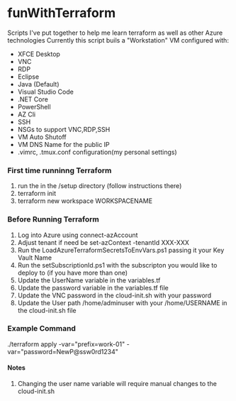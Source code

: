 # funWithTerraform
Scripts I've put together to help me learn terraform as well as other Azure technologies
Currently this script buils a "Workstation" VM configured with:
- XFCE Desktop
- VNC
- RDP
- Eclipse
- Java (Default)
- Visual Studio Code
- .NET Core
- PowerShell
- AZ Cli
- SSH
- NSGs to support VNC,RDP,SSH
- VM Auto Shutoff
- VM DNS Name for the public IP
- .vimrc, .tmux.conf configuration(my personal settings)

### First time runninng Terraform
1. run the in the /setup directory (follow instructions there)
2. terraform init
3. terraform new workspace WORKSPACENAME

### Before Running Terraform
1. Log into Azure using connect-azAccount
2. Adjust tenant if need be set-azContext -tenantId XXX-XXX
3. Run the LoadAzureTerraformSecretsToEnvVars.ps1 passing it your Key Vault Name
4. Run the setSubscriptionId.ps1 with the subscripton you would like to deploy to (if you have more than one) 
5. Update the UserName variable in the variables.tf
6. Update the password variable in the variables.tf file
7. Update the VNC password in the cloud-init.sh with your password
6. Update the User path /home/adminuser with your /home/USERNAME in the cloud-init.sh file

### Example Command
./terraform apply -var="prefix=work-01" -var="password=NewP@ssw0rd1234"

#### Notes
1. Changing the user name variable will require manual changes to the cloud-init.sh
